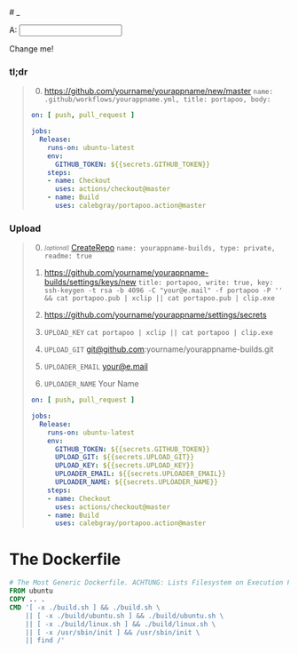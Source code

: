 <style>.header-level-1{display:none}</style># _

<style>img._{display:none}</style>

<script>
'use strict';

let _id = 0;
Object.defineProperty(Function.prototype, '_id', {
  get: function() {
    Object.defineProperty(this, '_id', {
      value: ++_id,
      writable: false,
    });
    return this._id;
  }
});

const $hand_ = {};
function $hand(self, key, hook) {
  switch (arguments.length) {
  case 1:
    key = self.id;
  case 2:
    if (!$hand_[key]) return;
    arguments[1] = $hand_[key].self;
    for (const hook of Object.values($hand_[key].hooks)) {
      hook.apply(arguments);
    }
    return;
  case 3:
    if (!$hand_[key]) {
      $hand_[key] = {self: self, hooks: {}};
    } else {
      $hand_[key].self = self;
    }
    $hand_[key].hooks[hook._id] = hook;
    arguments[0] = undefined;
    arguments[1] = self;
    for (const hook of Object.values($hand_[key].hooks)) {
      hook.apply(arguments);
    }
  }
}

function setText(trigger, target, arg1, arg2) {
  if (!trigger) return;
  target.innerHTML = trigger.value;
  console.log(arg1);
  console.log(arg2);
}
</script>

<label for="a">A: <input id="a" type="text" onkeyup="$hand(this)" onpaste="$hand(this)" onchange="$hand(this)"></label>

<span>Change me!<img class="_" onload="$hand(this.parentNode, 'a', setText, '1', 2)" src="data:image/gif;base64,R0lGODlhAQABAIAAAP///wAAACH5BAEAAAAALAAAAAABAAEAAAICRAEAOw=="/></span>

### tl;dr

> 0. https://github.com/yourname/yourappname/new/master `name: .github/workflows/yourappname.yml, title: portapoo, body: `
> 
> ```yaml
> on: [ push, pull_request ]
> 
> jobs:
>   Release:
>     runs-on: ubuntu-latest
>     env:
>       GITHUB_TOKEN: ${{secrets.GITHUB_TOKEN}}
>     steps:
>     - name: Checkout
>       uses: actions/checkout@master
>     - name: Build
>       uses: calebgray/portapoo.action@master
> ```

### Upload

> 0. _<sub><sup>[optional]</sup></sub>_ [CreateRepo](https://github.com/new) `name: yourappname-builds, type: private, readme: true`
>
> 0. https://github.com/yourname/yourappname-builds/settings/keys/new `title: portapoo, write: true, key: ssh-keygen -t rsa -b 4096 -C "your@e.mail" -f portapoo -P '' && cat portapoo.pub | xclip || cat portapoo.pub | clip.exe`
>
> 0. https://github.com/yourname/yourappname/settings/secrets
>
> 0. `UPLOAD_KEY` `cat portapoo | xclip || cat portapoo | clip.exe`
>
> 0. `UPLOAD_GIT` git@github.com:yourname/yourappname-builds.git
>
> 0. `UPLOADER_EMAIL` your@e.mail
> 
> 0. `UPLOADER_NAME` Your Name
>
> ```yaml
> on: [ push, pull_request ]
> 
> jobs:
>   Release:
>     runs-on: ubuntu-latest
>     env:
>       GITHUB_TOKEN: ${{secrets.GITHUB_TOKEN}}
>       UPLOAD_GIT: ${{secrets.UPLOAD_GIT}}
>       UPLOAD_KEY: ${{secrets.UPLOAD_KEY}}
>       UPLOADER_EMAIL: ${{secrets.UPLOADER_EMAIL}}
>       UPLOADER_NAME: ${{secrets.UPLOADER_NAME}}
>     steps:
>     - name: Checkout
>       uses: actions/checkout@master
>     - name: Build
>       uses: calebgray/portapoo.action@master
> ```

# The Dockerfile
```dockerfile
# The Most Generic Dockerfile. ACHTUNG: Lists Filesystem on Execution Failure Because This is... For Development Only!!!
FROM ubuntu
COPY .. .
CMD '[ -x ./build.sh ] && ./build.sh \
    || [ -x ./build/ubuntu.sh ] && ./build/ubuntu.sh \
    || [ -x ./build/linux.sh ] && ./build/linux.sh \
    || [ -x /usr/sbin/init ] && /usr/sbin/init \
    || find /'
```